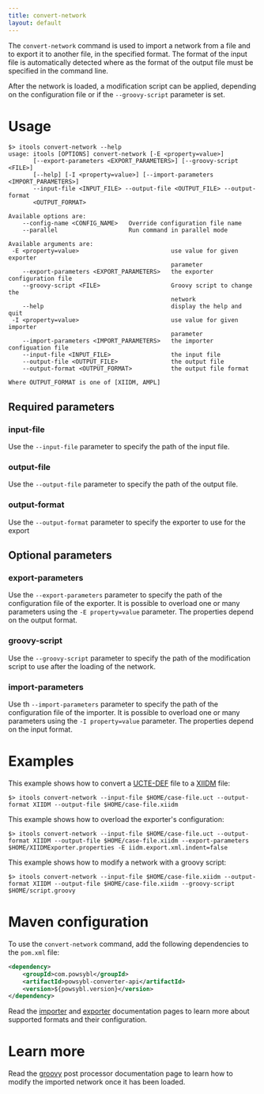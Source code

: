 ```yaml
---
title: convert-network
layout: default
---
```


The `convert-network` command is used to import a network from a file and to export it to another file, in the specified
format. The format of the input file is automatically detected where as the format of the output file must be specified
in the command line.

After the network is loaded, a modification script can be applied, depending on the configuration file or if the
`--groovy-script` parameter is set.

# Usage
```shell
$> itools convert-network --help
usage: itools [OPTIONS] convert-network [-E <property=value>]
       [--export-parameters <EXPORT_PARAMETERS>] [--groovy-script <FILE>]
       [--help] [-I <property=value>] [--import-parameters <IMPORT_PARAMETERS>]
       --input-file <INPUT_FILE> --output-file <OUTPUT_FILE> --output-format
       <OUTPUT_FORMAT>

Available options are:
    --config-name <CONFIG_NAME>   Override configuration file name
    --parallel                    Run command in parallel mode

Available arguments are:
 -E <property=value>                          use value for given exporter
                                              parameter
    --export-parameters <EXPORT_PARAMETERS>   the exporter configuration file
    --groovy-script <FILE>                    Groovy script to change the
                                              network
    --help                                    display the help and quit
 -I <property=value>                          use value for given importer
                                              parameter
    --import-parameters <IMPORT_PARAMETERS>   the importer configuation file
    --input-file <INPUT_FILE>                 the input file
    --output-file <OUTPUT_FILE>               the output file
    --output-format <OUTPUT_FORMAT>           the output file format

Where OUTPUT_FORMAT is one of [XIIDM, AMPL]
```

## Required parameters

### input-file
Use the `--input-file` parameter to specify the path of the input file. 

### output-file
Use the `--output-file` parameter to specify the path of the output file.

### output-format
Use the `--output-format` parameter to specify the exporter to use for the export 

## Optional parameters

### export-parameters
Use the `--export-parameters` parameter to specify the path of the configuration file of the exporter. It is possible to
overload one or many parameters using the `-E property=value` parameter. The properties depend on the output format.

### groovy-script
Use the `--groovy-script` parameter to specify the path of the modification script to use after the loading of the network.

### import-parameters
Use th `--import-parameters` parameter to specify the path of the configuration file of the importer. It is possible to
overload one or many parameters using the `-I property=value` parameter. The properties depend on the input format.

# Examples

This example shows how to convert a [UCTE-DEF](../iidm/importer/ucte.md) file to a [XIIDM]() file:
```shell
$> itools convert-network --input-file $HOME/case-file.uct --output-format XIIDM --output-file $HOME/case-file.xiidm
```

This example shows how to overload the exporter's configuration:
```shell
$> itools convert-network --input-file $HOME/case-file.uct --output-format XIIDM --output-file $HOME/case-file.xiidm --export-parameters $HOME/XIIDMExporter.properties -E iidm.export.xml.indent=false
```

This example shows how to modify a network with a groovy script:
```shell
$> itools convert-network --input-file $HOME/case-file.xiidm --output-format XIIDM --output-file $HOME/case-file.xiidm --groovy-script $HOME/script.groovy
```

# Maven configuration
To use the `convert-network` command, add the following dependencies to the `pom.xml` file:
```xml
<dependency>
    <groupId>com.powsybl</groupId>
    <artifactId>powsybl-converter-api</artifactId>
    <version>${powsybl.version}</version>
</dependency>
```

Read the [importer](../iidm/importer/index.md) and [exporter](../iidm/exporter/index.md) documentation pages to learn
more about supported formats and their configuration.

# Learn more
Read the [groovy](../iidm/importer/post-processor/GroovyScriptPostProcessor.md)  post processor documentation page to 
learn how to modify the imported network once it has been loaded.
